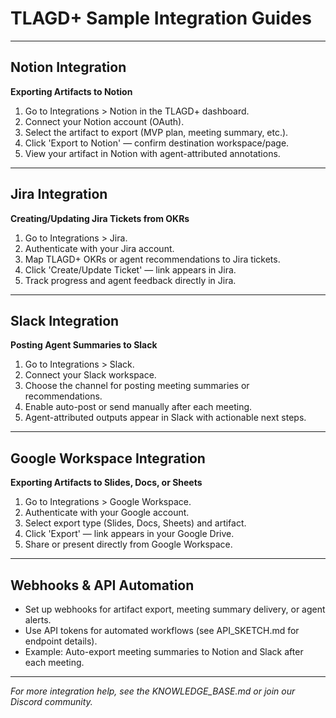 # TLAGD+ Sample Integration Guides

---

## Notion Integration
**Exporting Artifacts to Notion**
1. Go to Integrations > Notion in the TLAGD+ dashboard.
2. Connect your Notion account (OAuth).
3. Select the artifact to export (MVP plan, meeting summary, etc.).
4. Click 'Export to Notion' — confirm destination workspace/page.
5. View your artifact in Notion with agent-attributed annotations.

---

## Jira Integration
**Creating/Updating Jira Tickets from OKRs**
1. Go to Integrations > Jira.
2. Authenticate with your Jira account.
3. Map TLAGD+ OKRs or agent recommendations to Jira tickets.
4. Click 'Create/Update Ticket' — link appears in Jira.
5. Track progress and agent feedback directly in Jira.

---

## Slack Integration
**Posting Agent Summaries to Slack**
1. Go to Integrations > Slack.
2. Connect your Slack workspace.
3. Choose the channel for posting meeting summaries or recommendations.
4. Enable auto-post or send manually after each meeting.
5. Agent-attributed outputs appear in Slack with actionable next steps.

---

## Google Workspace Integration
**Exporting Artifacts to Slides, Docs, or Sheets**
1. Go to Integrations > Google Workspace.
2. Authenticate with your Google account.
3. Select export type (Slides, Docs, Sheets) and artifact.
4. Click 'Export' — link appears in your Google Drive.
5. Share or present directly from Google Workspace.

---

## Webhooks & API Automation
- Set up webhooks for artifact export, meeting summary delivery, or agent alerts.
- Use API tokens for automated workflows (see API_SKETCH.md for endpoint details).
- Example: Auto-export meeting summaries to Notion and Slack after each meeting.

---

*For more integration help, see the KNOWLEDGE_BASE.md or join our Discord community.*
